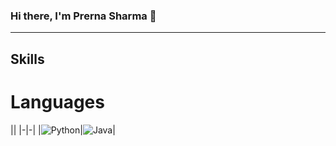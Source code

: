 ### Hi there, I'm Prerna Sharma 👋

---
## Skills

# Languages
||
|-|-|
|![Python](https://www.google.com/imgres?imgurl=https%3A%2F%2Fseeklogo.com%2Fimages%2FP%2Fpython-logo-A32636CAA3-seeklogo.com.png&imgrefurl=https%3A%2F%2Fseeklogo.com%2Ffree-vector-logos%2Flanguage&tbnid=ObFZD-5nYJfvTM&vet=12ahUKEwi_3pDYxqn9AhVHG7cAHYxWAXQQMygFegUIARDYAQ..i&docid=mbrA0sidT9HfJM&w=300&h=298&q=programming%20languages%20logo%20images&ved=2ahUKEwi_3pDYxqn9AhVHG7cAHYxWAXQQMygFegUIARDYAQ)|![Java](https://encrypted-tbn0.gstatic.com/images?q=tbn:ANd9GcQYY31U1ryM1lggsloYppz227oUXoPFFGSM_w&usqp=CAU)|

<!--
**sharma-prerna/sharma-prerna** is a ✨ _special_ ✨ repository because its `README.md` (this file) appears on your GitHub profile.

Here are some ideas to get you started:

- 🔭 I’m currently working on ...
- 🌱 I’m currently learning ...
- 👯 I’m looking to collaborate on ...
- 🤔 I’m looking for help with ...
- 💬 Ask me about ...
- 📫 How to reach me: ...
- 😄 Pronouns: ...
- ⚡ Fun fact: ...
-->
